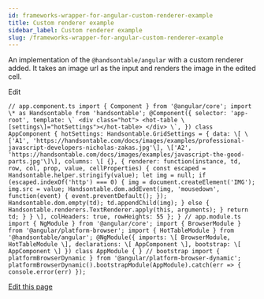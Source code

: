 ```yaml
---
id: frameworks-wrapper-for-angular-custom-renderer-example
title: Custom renderer example
sidebar_label: Custom renderer example
slug: /frameworks-wrapper-for-angular-custom-renderer-example
---
```


An implementation of the `@handsontable/angular` with a custom renderer added. It takes an image url as the input and renders the image in the edited cell.

<app-root></app-root>

Edit

```
// app.component.ts import { Component } from '@angular/core'; import \* as Handsontable from 'handsontable'; @Component({ selector: 'app-root', template: \` <div class="hot"> <hot-table \[settings\]="hotSettings"></hot-table> </div> \`, }) class AppComponent { hotSettings: Handsontable.GridSettings = { data: \[ \['A1', 'https://handsontable.com/docs/images/examples/professional-javascript-developers-nicholas-zakas.jpg'\], \['A2', 'https://handsontable.com/docs/images/examples/javascript-the-good-parts.jpg'\]\], columns: \[ {}, { renderer: function(instance, td, row, col, prop, value, cellProperties) { const escaped = Handsontable.helper.stringify(value); let img = null; if (escaped.indexOf('http') === 0) { img = document.createElement('IMG'); img.src = value; Handsontable.dom.addEvent(img, 'mousedown', function(event) { event.preventDefault(); }); Handsontable.dom.empty(td); td.appendChild(img); } else { Handsontable.renderers.TextRenderer.apply(this, arguments); } return td; } } \], colHeaders: true, rowHeights: 55 }; } // app.module.ts import { NgModule } from '@angular/core'; import { BrowserModule } from '@angular/platform-browser'; import { HotTableModule } from '@handsontable/angular'; @NgModule({ imports: \[ BrowserModule, HotTableModule \], declarations: \[ AppComponent \], bootstrap: \[ AppComponent \] }) class AppModule { } // bootstrap import { platformBrowserDynamic } from '@angular/platform-browser-dynamic'; platformBrowserDynamic().bootstrapModule(AppModule).catch(err => { console.error(err) });
```

[Edit this page](https://github.com/handsontable/docs/edit/8.2.0/tutorials/wrapper-for-angular-examples.html)
